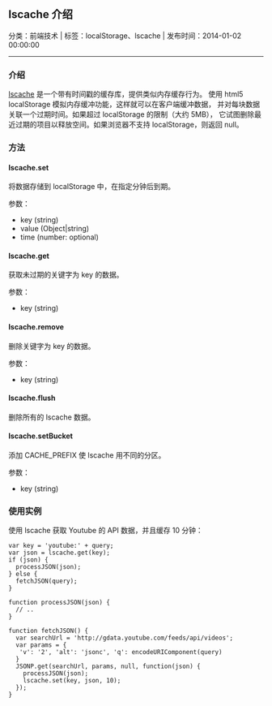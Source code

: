 ## lscache 介绍

分类：前端技术 | 标签：localStorage、lscache | 发布时间：2014-01-02 00:00:00

___

### 介绍

[lscache](https://github.com/pamelafox/lscache) 是一个带有时间戳的缓存库，提供类似内存缓存行为。
使用 html5 localStorage 模拟内存缓冲功能，这样就可以在客户端缓冲数据，
并对每块数据关联一个过期时间。如果超过 localStorage 的限制（大约 5MB），
它试图删除最近过期的项目以释放空间。如果浏览器不支持 localStorage，则返回 null。 

### 方法

#### lscache.set

将数据存储到 localStorage 中，在指定分钟后到期。

参数：

* key (string)
* value (Object|string)
* time (number: optional)

#### lscache.get

获取未过期的关键字为 key 的数据。

参数：

* key (string)

#### lscache.remove

删除关键字为 key 的数据。

参数：

* key (string)

#### lscache.flush

删除所有的 lscache 数据。

#### lscache.setBucket

添加 CACHE_PREFIX 使 lscache 用不同的分区。

参数：

* key (string)

### 使用实例

使用 lscache 获取 Youtube 的 API 数据，并且缓存 10 分钟：
```
var key = 'youtube:' + query;
var json = lscache.get(key);
if (json) {
  processJSON(json);
} else {
  fetchJSON(query);
}

function processJSON(json) {
  // ..
}

function fetchJSON() {
  var searchUrl = 'http://gdata.youtube.com/feeds/api/videos';
  var params = {
   'v': '2', 'alt': 'jsonc', 'q': encodeURIComponent(query)
  }
  JSONP.get(searchUrl, params, null, function(json) {
    processJSON(json);
    lscache.set(key, json, 10);
  });
}
```